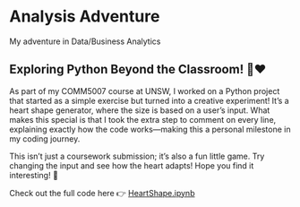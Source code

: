 # Analysis Adventure
My adventure in Data/Business Analytics

## Exploring Python Beyond the Classroom! 🐍❤️
As part of my COMM5007 course at UNSW, I worked on a Python project that started as a simple exercise but turned into a creative experiment! It’s a heart shape generator, where the size is based on a user’s input. What makes this special is that I took the extra step to comment on every line, explaining exactly how the code works—making this a personal milestone in my coding journey. 

This isn’t just a coursework submission; it’s also a fun little game. Try changing the input and see how the heart adapts! Hope you find it interesting! 🚀

Check out the full code here 👉 [HeartShape.ipynb](https://github.com/dominikx93/analysis-adventure/blob/main/HeartShape.ipynb)
